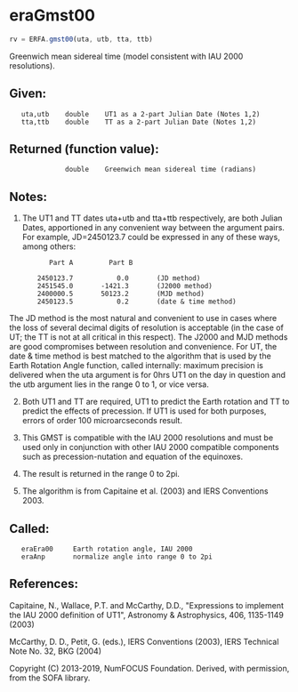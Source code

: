 # eraGmst00

```js
rv = ERFA.gmst00(uta, utb, tta, ttb)
```

Greenwich mean sidereal time (model consistent with IAU 2000
resolutions).

## Given:
```
   uta,utb    double    UT1 as a 2-part Julian Date (Notes 1,2)
   tta,ttb    double    TT as a 2-part Julian Date (Notes 1,2)
```

## Returned (function value):
```
              double    Greenwich mean sidereal time (radians)
```

## Notes:

1) The UT1 and TT dates uta+utb and tta+ttb respectively, are both
   Julian Dates, apportioned in any convenient way between the
   argument pairs.  For example, JD=2450123.7 could be expressed in
   any of these ways, among others:

```
          Part A         Part B

       2450123.7           0.0       (JD method)
       2451545.0       -1421.3       (J2000 method)
       2400000.5       50123.2       (MJD method)
       2450123.5           0.2       (date & time method)
```

   The JD method is the most natural and convenient to use in
   cases where the loss of several decimal digits of resolution
   is acceptable (in the case of UT;  the TT is not at all critical
   in this respect).  The J2000 and MJD methods are good compromises
   between resolution and convenience.  For UT, the date & time
   method is best matched to the algorithm that is used by the Earth
   Rotation Angle function, called internally:  maximum precision is
   delivered when the uta argument is for 0hrs UT1 on the day in
   question and the utb argument lies in the range 0 to 1, or vice
   versa.

2) Both UT1 and TT are required, UT1 to predict the Earth rotation
   and TT to predict the effects of precession.  If UT1 is used for
   both purposes, errors of order 100 microarcseconds result.

3) This GMST is compatible with the IAU 2000 resolutions and must be
   used only in conjunction with other IAU 2000 compatible
   components such as precession-nutation and equation of the
   equinoxes.

4) The result is returned in the range 0 to 2pi.

5) The algorithm is from Capitaine et al. (2003) and IERS
   Conventions 2003.

## Called:
```
   eraEra00     Earth rotation angle, IAU 2000
   eraAnp       normalize angle into range 0 to 2pi
```

## References:

   Capitaine, N., Wallace, P.T. and McCarthy, D.D., "Expressions to
   implement the IAU 2000 definition of UT1", Astronomy &
   Astrophysics, 406, 1135-1149 (2003)

   McCarthy, D. D., Petit, G. (eds.), IERS Conventions (2003),
   IERS Technical Note No. 32, BKG (2004)

Copyright (C) 2013-2019, NumFOCUS Foundation.
Derived, with permission, from the SOFA library.
